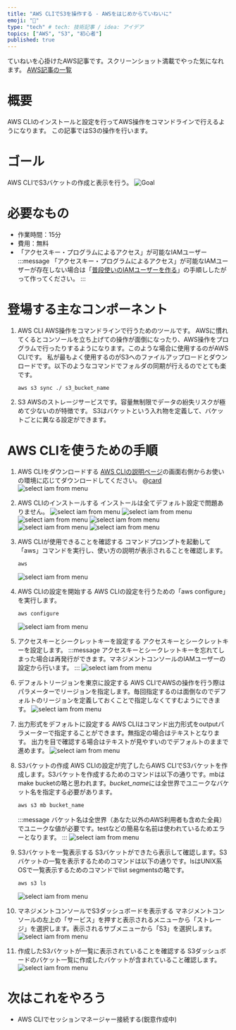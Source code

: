 ```yaml
---
title: "AWS CLIでS3を操作する - AWSをはじめからていねいに"
emoji: "🐣"
type: "tech" # tech: 技術記事 / idea: アイデア
topics: ["AWS", "S3", "初心者"]
published: true
---
```

ていねいを心掛けたAWS記事です。スクリーンショット満載でやった気になれます。
[AWS記事の一覧](https://zenn.dev/sway/articles/aws_index_list)

# 概要
AWS CLIのインストールと設定を行ってAWS操作をコマンドラインで行えるようになります。
この記事ではS3の操作を行います。

# ゴール
AWS CLIでS3バケットの作成と表示を行う。
![Goal](/images/aws_biginner_use_cli/aws_biginner_use_cli_goal.jpg)

# 必要なもの
- 作業時間：15分
- 費用：無料
- 「アクセスキー・プログラムによるアクセス」が可能なIAMユーザー
:::message
「アクセスキー・プログラムによるアクセス」が可能なIAMユーザーが存在しない場合は「[普段使いのIAMユーザーを作る](https://zenn.dev/sway/articles/aws_biginner_create_iam_user)」の手順ししたがって作ってください。
:::

# 登場する主なコンポーネント

1. AWS CLI
    AWS操作をコマンドラインで行うためのツールです。
    AWSに慣れてくるとコンソールを立ち上げての操作が面倒になったり、AWS操作をプログラムで行ったりするようになります。このような場合に使用するのがAWS CLIです。
    私が最もよく使用するのがS3へのファイルアップロードとダウンロードです。以下のようなコマンドでフォルダの同期が行えるのでとても楽です。
    ```
    aws s3 sync ./ s3_bucket_name
    ```

1. S3
    AWSのストレージサービスです。容量無制限でデータの紛失リスクが極めて少ないのが特徴です。
    S3はバケットという入れ物を定義して、バケットごとに異なる設定ができます。

# AWS CLIを使うための手順

1. AWS CLIをダウンロードする
    [AWS CLIの説明ページ](https://aws.amazon.com/jp/cli/)の画面右側からお使いの環境に応じてダウンロードしてください。
    @[card](https://aws.amazon.com/jp/cli/)
    ![select iam from menu](/images/aws_biginner_use_cli/aws_biginner_use_cli_tutorial_01.jpg)

1. AWS CLIのインストールする
    インストールは全てデフォルト設定で問題ありません。
    ![select iam from menu](/images/aws_biginner_use_cli/aws_biginner_use_cli_tutorial_02.jpg)
    ![select iam from menu](/images/aws_biginner_use_cli/aws_biginner_use_cli_tutorial_03.jpg)
    ![select iam from menu](/images/aws_biginner_use_cli/aws_biginner_use_cli_tutorial_04.jpg)
    ![select iam from menu](/images/aws_biginner_use_cli/aws_biginner_use_cli_tutorial_05.jpg)
    ![select iam from menu](/images/aws_biginner_use_cli/aws_biginner_use_cli_tutorial_06.jpg)
    ![select iam from menu](/images/aws_biginner_use_cli/aws_biginner_use_cli_tutorial_07.jpg)

1. AWS CLIが使用できることを確認する
    コマンドプロンプトを起動して「aws」コマンドを実行し、使い方の説明が表示されることを確認します。
    ```
    aws
    ```
    ![select iam from menu](/images/aws_biginner_use_cli/aws_biginner_use_cli_tutorial_08.jpg)

1. AWS CLIの設定を開始する
    AWS CLIの設定を行うための「aws configure」を実行します。
    ```
    aws configure
    ```
    ![select iam from menu](/images/aws_biginner_use_cli/aws_biginner_use_cli_tutorial_09.jpg)

1. アクセスキーとシークレットキーを設定する
    アクセスキーとシークレットキーを設定します。
    :::message
    アクセスキーとシークレットキーを忘れてしまった場合は再発行ができます。マネジメントコンソールのIAMユーザーの設定から行います。
    :::
    ![select iam from menu](/images/aws_biginner_use_cli/aws_biginner_use_cli_tutorial_10.jpg)

1. デフォルトリージョンを東京に設定する
    AWS CLIでAWSの操作を行う際はパラメーターでリージョンを指定します。毎回指定するのは面倒なのでデフォルトのリージョンを定義しておくことで指定しなくてすむようにできます。
    ![select iam from menu](/images/aws_biginner_use_cli/aws_biginner_use_cli_tutorial_11.jpg)

1. 出力形式をデフォルトに設定する
    AWS CLIはコマンド出力形式をoutputパラメーターで指定することができます。無指定の場合はテキストとなります。
    出力を目で確認する場合はテキストが見やすいのでデフォルトのままで進めます。
    ![select iam from menu](/images/aws_biginner_use_cli/aws_biginner_use_cli_tutorial_12.jpg)

1. S3バケットの作成
    AWS CLIの設定が完了したらAWS CLIでS3バケットを作成します。S3バケットを作成するためのコマンドは以下の通りです。mbはmake bucketの略と思われます。*bucket_name*には全世界でユニークなバケット名を指定する必要があります。
    ```sh
    aws s3 mb bucket_name
    ```
    :::message
    バケット名は全世界（あなた以外のAWS利用者も含めた全員）でユニークな値が必要です。testなどの簡易な名前は使われているためエラーとなります。
    :::
    ![select iam from menu](/images/aws_biginner_use_cli/aws_biginner_use_cli_tutorial_13.jpg)

1. S3バケットを一覧表示する
    S3バケットができたら表示して確認します。S3バケットの一覧を表示するためのコマンドは以下の通りです。lsはUNIX系OSで一覧表示するためのコマンドでlist segmentsの略です。
    ```
    aws s3 ls
    ```
    ![select iam from menu](/images/aws_biginner_use_cli/aws_biginner_use_cli_tutorial_14.jpg)

1. マネジメントコンソールでS3ダッシュボードを表示する
    マネジメントコンソールの左上の「サービス」を押すと表示されるメニューから「ストレージ」を選択します。表示されるサブメニューから「S3」を選択します。
    ![select iam from menu](/images/aws_biginner_use_cli/aws_biginner_use_cli_tutorial_15.jpg)

1. 作成したS3バケットが一覧に表示されていることを確認する
    S3ダッシュボードのバケット一覧に作成したバケットが含まれていること確認します。
    ![select iam from menu](/images/aws_biginner_use_cli/aws_biginner_use_cli_tutorial_16.jpg)

# 次はこれをやろう
- AWS CLIでセッションマネージャー接続する(鋭意作成中)
